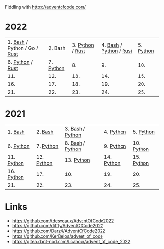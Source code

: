 Fiddling with https://adventofcode.com/

# 2022

| | | | | |
|---|---|---|---|---|
| 1. [Bash](/2022/01/solution.sh) / [Python](/2022/01/solution.py) / [Go](/2022/01/solution.go) / [Rust](/2022/01/solution.rs) | 2. [Bash](/2022/02/solution.sh) | 3. [Python](/2022/03/solution.py) / [Rust](/2022/03/solution.rs) | 4. [Bash](/2022/04/solution.sh) / [Python](/2022/04/solution.py) / [Rust](/2022/04/solution.rs) | 5. [Python](/2022/05/solution.py) |
| 6. [Python](/2022/06/solution.py) / [Rust](/2022/06/solution.rs) | 7. [Python](/2022/07/solution.py) | 8. | 9. | 10. |
| 11. | 12. | 13. | 14. | 15. |
| 16. | 17. | 18. | 19. | 20. |
| 21. | 22. | 23. | 24. | 25. |

# 2021

| | | | | |
|---|---|---|---|---|
| 1. [Bash](/2021/01/solution.sh) | 2. [Bash](/2021/02/solution.sh) | 3. [Bash](/2021/03/solution.sh) / [Python](/2021/03/solution.py) | 4. [Python](/2021/04/solution.py) | 5. [Python](/2021/05/solution.py) |
| 6. [Python](/2021/06/solution.py) | 7. [Python](/2021/07/solution.py) | 8. [Bash](/2021/08/solution.sh) / [Python](/2021/08/solution.py) | 9. [Python](/2021/09/solution.py) | 10. [Python](/2021/10/solution.py) |
| 11. [Python](/2021/11/solution.py) | 12. [Python](/2021/12/solution.py) | 13. [Python](/2021/13/solution.py) | 14. [Python](/2021/14/solution.py) | 15. [Python](/2021/15/solution.py) |
| 16. [Python](/2021/16/solution.py) | 17. | 18. | 19. | 20. |
| 21. | 22. | 23. | 24. | 25. |

# Links

 * https://github.com/tdesveaux/AdventOfCode2022
 * https://github.com/diffty/AdventOfCode2022
 * https://github.com/Darz4/AdventOfCode2022
 * https://github.com/KerDelos/advent_of_code
 * https://gitea.dont-nod.com/l.cahour/advent_of_code_2022

